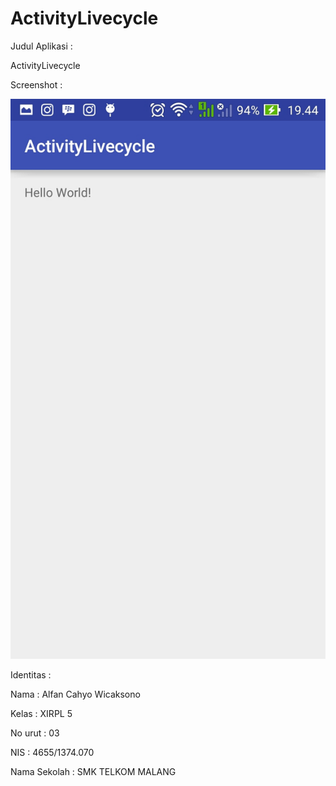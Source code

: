 # ActivityLivecycle

Judul Aplikasi :

ActivityLivecycle

Screenshot :

![Screenshot_2016-10-09-19-44-53.jpg](https://github.com/Alfan11/ActivityLivecycle/blob/master/Screenshot_2016-10-09-19-44-53.jpg)

Identitas :

Nama : Alfan Cahyo Wicaksono

Kelas : XIRPL 5

No urut : 03

NIS : 4655/1374.070

Nama Sekolah : SMK TELKOM MALANG
